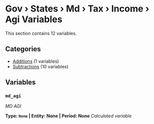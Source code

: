 # Gov › States › Md › Tax › Income › Agi Variables

This section contains 12 variables.

## Categories

- [Additions](additions/index.md) (1 variables)
- [Subtractions](subtractions/index.md) (10 variables)

## Variables

### `md_agi`
*MD AGI*

**Type: `None` | Entity: None | Period: None**
*Calculated variable*
